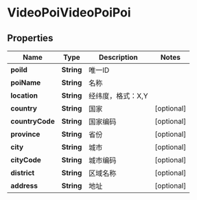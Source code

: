 # VideoPoiVideoPoiPoi

## Properties
Name | Type | Description | Notes
------------ | ------------- | ------------- | -------------
**poiId** | **String** | 唯一ID | 
**poiName** | **String** | 名称 | 
**location** | **String** | 经纬度，格式：X,Y | 
**country** | **String** | 国家 |  [optional]
**countryCode** | **String** | 国家编码 |  [optional]
**province** | **String** | 省份 |  [optional]
**city** | **String** | 城市 |  [optional]
**cityCode** | **String** | 城市编码 |  [optional]
**district** | **String** | 区域名称 |  [optional]
**address** | **String** | 地址 |  [optional]
